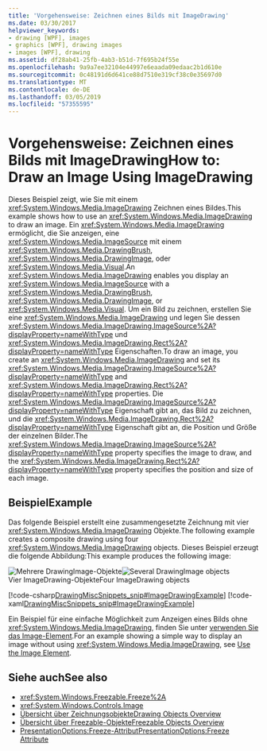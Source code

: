 ```yaml
---
title: 'Vorgehensweise: Zeichnen eines Bilds mit ImageDrawing'
ms.date: 03/30/2017
helpviewer_keywords:
- drawing [WPF], images
- graphics [WPF], drawing images
- images [WPF], drawing
ms.assetid: df28ab41-25fb-4ab3-b51d-7f695b24f55e
ms.openlocfilehash: 9a9a7ee32104e44997e6eaada09edaac2b1d610e
ms.sourcegitcommit: 0c48191d6d641ce88d7510e319cf38c0e35697d0
ms.translationtype: MT
ms.contentlocale: de-DE
ms.lasthandoff: 03/05/2019
ms.locfileid: "57355595"
---
```

# <a name="how-to-draw-an-image-using-imagedrawing"></a><span data-ttu-id="ec03b-102">Vorgehensweise: Zeichnen eines Bilds mit ImageDrawing</span><span class="sxs-lookup"><span data-stu-id="ec03b-102">How to: Draw an Image Using ImageDrawing</span></span>
<span data-ttu-id="ec03b-103">Dieses Beispiel zeigt, wie Sie mit einem <xref:System.Windows.Media.ImageDrawing> Zeichnen eines Bildes.</span><span class="sxs-lookup"><span data-stu-id="ec03b-103">This example shows how to use an <xref:System.Windows.Media.ImageDrawing> to draw an image.</span></span> <span data-ttu-id="ec03b-104">Ein <xref:System.Windows.Media.ImageDrawing> ermöglicht, die Sie anzeigen, eine <xref:System.Windows.Media.ImageSource> mit einem <xref:System.Windows.Media.DrawingBrush>, <xref:System.Windows.Media.DrawingImage>, oder <xref:System.Windows.Media.Visual>.</span><span class="sxs-lookup"><span data-stu-id="ec03b-104">An <xref:System.Windows.Media.ImageDrawing> enables you display an <xref:System.Windows.Media.ImageSource> with a <xref:System.Windows.Media.DrawingBrush>, <xref:System.Windows.Media.DrawingImage>, or <xref:System.Windows.Media.Visual>.</span></span> <span data-ttu-id="ec03b-105">Um ein Bild zu zeichnen, erstellen Sie eine <xref:System.Windows.Media.ImageDrawing> und legen Sie dessen <xref:System.Windows.Media.ImageDrawing.ImageSource%2A?displayProperty=nameWithType> und <xref:System.Windows.Media.ImageDrawing.Rect%2A?displayProperty=nameWithType> Eigenschaften.</span><span class="sxs-lookup"><span data-stu-id="ec03b-105">To draw an image, you create an <xref:System.Windows.Media.ImageDrawing> and set its <xref:System.Windows.Media.ImageDrawing.ImageSource%2A?displayProperty=nameWithType> and <xref:System.Windows.Media.ImageDrawing.Rect%2A?displayProperty=nameWithType> properties.</span></span> <span data-ttu-id="ec03b-106">Die <xref:System.Windows.Media.ImageDrawing.ImageSource%2A?displayProperty=nameWithType> Eigenschaft gibt an, das Bild zu zeichnen, und die <xref:System.Windows.Media.ImageDrawing.Rect%2A?displayProperty=nameWithType> Eigenschaft gibt an, die Position und Größe der einzelnen Bilder.</span><span class="sxs-lookup"><span data-stu-id="ec03b-106">The <xref:System.Windows.Media.ImageDrawing.ImageSource%2A?displayProperty=nameWithType> property specifies the image to draw, and the <xref:System.Windows.Media.ImageDrawing.Rect%2A?displayProperty=nameWithType> property specifies the position and size of each image.</span></span>  
  
## <a name="example"></a><span data-ttu-id="ec03b-107">Beispiel</span><span class="sxs-lookup"><span data-stu-id="ec03b-107">Example</span></span>  
 <span data-ttu-id="ec03b-108">Das folgende Beispiel erstellt eine zusammengesetzte Zeichnung mit vier <xref:System.Windows.Media.ImageDrawing> Objekte.</span><span class="sxs-lookup"><span data-stu-id="ec03b-108">The following example creates a composite drawing using four <xref:System.Windows.Media.ImageDrawing> objects.</span></span> <span data-ttu-id="ec03b-109">Dieses Beispiel erzeugt die folgende Abbildung:</span><span class="sxs-lookup"><span data-stu-id="ec03b-109">This example produces the following image:</span></span>  
  
 <span data-ttu-id="ec03b-110">![Mehrere DrawingImage-Objekte](./media/graphicsmm-imagedrawingexample.jpg "Graphicsmm_ImageDrawingExample")</span><span class="sxs-lookup"><span data-stu-id="ec03b-110">![Several DrawingImage objects](./media/graphicsmm-imagedrawingexample.jpg "graphicsmm_ImageDrawingExample")</span></span>  
<span data-ttu-id="ec03b-111">Vier ImageDrawing-Objekte</span><span class="sxs-lookup"><span data-stu-id="ec03b-111">Four ImageDrawing objects</span></span>  
  
 [!code-csharp[DrawingMiscSnippets_snip#ImageDrawingExample](~/samples/snippets/csharp/VS_Snippets_Wpf/DrawingMiscSnippets_snip/CSharp/ImageDrawingExample.cs#imagedrawingexample)]
 [!code-xaml[DrawingMiscSnippets_snip#ImageDrawingExample](~/samples/snippets/xaml/VS_Snippets_Wpf/DrawingMiscSnippets_snip/XAML/ImageDrawingExample.xaml#imagedrawingexample)]  
  
 <span data-ttu-id="ec03b-112">Ein Beispiel für eine einfache Möglichkeit zum Anzeigen eines Bilds ohne <xref:System.Windows.Media.ImageDrawing>, finden Sie unter [verwenden Sie das Image-Element](../controls/how-to-use-the-image-element.md).</span><span class="sxs-lookup"><span data-stu-id="ec03b-112">For an example showing a simple way to display an image without using <xref:System.Windows.Media.ImageDrawing>, see [Use the Image Element](../controls/how-to-use-the-image-element.md).</span></span>  
  
## <a name="see-also"></a><span data-ttu-id="ec03b-113">Siehe auch</span><span class="sxs-lookup"><span data-stu-id="ec03b-113">See also</span></span>
- <xref:System.Windows.Freezable.Freeze%2A>
- <xref:System.Windows.Controls.Image>
- [<span data-ttu-id="ec03b-114">Übersicht über Zeichnungsobjekte</span><span class="sxs-lookup"><span data-stu-id="ec03b-114">Drawing Objects Overview</span></span>](drawing-objects-overview.md)
- [<span data-ttu-id="ec03b-115">Übersicht über Freezable-Objekte</span><span class="sxs-lookup"><span data-stu-id="ec03b-115">Freezable Objects Overview</span></span>](../advanced/freezable-objects-overview.md)
- [<span data-ttu-id="ec03b-116">PresentationOptions:Freeze-Attribut</span><span class="sxs-lookup"><span data-stu-id="ec03b-116">PresentationOptions:Freeze Attribute</span></span>](../advanced/presentationoptions-freeze-attribute.md)

